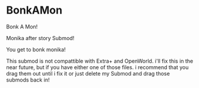 # BonkAMon
Bonk A Mon!

Monika after story Submod! 

You get to bonk monika!

This submod is not compattible with Extra+ and OpenWorld. i'll fix this in the near future, but if you have either one of those files. i recommend that you drag them out until i fix it or just delete my Submod and drag those submods back in!
